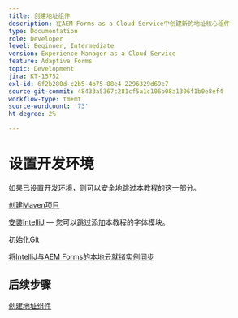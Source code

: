 ```yaml
---
title: 创建地址组件
description: 在AEM Forms as a Cloud Service中创建新的地址核心组件
type: Documentation
role: Developer
level: Beginner, Intermediate
version: Experience Manager as a Cloud Service
feature: Adaptive Forms
topic: Development
jira: KT-15752
exl-id: 6f2b280d-c2b5-4b75-88e4-2296329d69e7
source-git-commit: 48433a5367c281cf5a1c106b08a1306f1b0e8ef4
workflow-type: tm+mt
source-wordcount: '73'
ht-degree: 2%

---
```


# 设置开发环境

如果已设置开发环境，则可以安全地跳过本教程的这一部分。

[创建Maven项目](https://experienceleague.adobe.com/en/docs/experience-manager-learn/cloud-service/forms/developing-for-cloud-service/getting-started)

[安装IntelliJ](https://experienceleague.adobe.com/en/docs/experience-manager-learn/cloud-service/forms/developing-for-cloud-service/intellij-set-up) — 您可以跳过添加本教程的字体模块。

[初始化Git](https://experienceleague.adobe.com/en/docs/experience-manager-learn/cloud-service/forms/developing-for-cloud-service/setup-git)

[将IntelliJ与AEM Forms的本地云就绪实例同步](https://experienceleague.adobe.com/en/docs/experience-manager-learn/cloud-service/forms/developing-for-cloud-service/intellij-and-aem-sync)

## 后续步骤

[创建地址组件](./creating-address-component.md)
